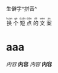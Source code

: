 生僻字^拼音^

<ruby>换<rt>huàn</rt></ruby>
<ruby>个<rt>gè</rt></ruby>
<ruby>短<rt>duǎn</rt></ruby>
<ruby>点<rt>diǎn</rt></ruby>
<ruby>的<rt>dē</rt></ruby>
<ruby>文<rt>wén</rt></ruby>
<ruby>案<rt>àn</rt></ruby>

# aaa

_内容_
**内容**
_内容_
**内容**
